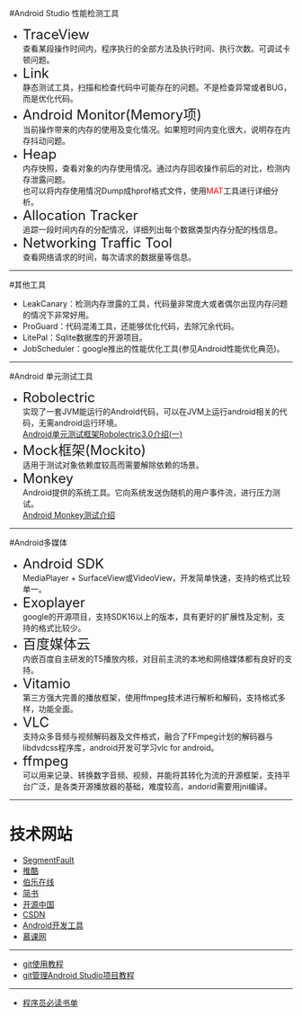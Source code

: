 #Android Studio 性能检测工具  

* <Font size="5">TraceView</font>  
	查看某段操作时间内，程序执行的全部方法及执行时间、执行次数。可调试卡顿问题。
*  <Font size="5">Link</font>  
	静态测试工具，扫描和检查代码中可能存在的问题。不是检查异常或者BUG，而是优化代码。
*  <Font size="5">Android Monitor(Memory项)</font>  
	当前操作带来的内存的使用及变化情况。如果短时间内变化很大，说明存在内存抖动问题。  
*  <Font size="5">Heap</font>  
	内存快照，查看对象的内存使用情况。通过内存回收操作前后的对比，检测内存泄露问题。  
	也可以将内存使用情况Dump成hprof格式文件，使用<Font color="red">MAT</font>工具进行详细分析。
*  <Font size="5">Allocation Tracker</font>  
	追踪一段时间内存的分配情况，详细列出每个数据类型内存分配的栈信息。 
*  <Font size="5">Networking Traffic Tool</font>  
	查看网络请求的时间，每次请求的数据量等信息。


---------------------------------------  
#其他工具  
  
*  LeakCanary：检测内存泄露的工具，代码量非常庞大或者偶尔出现内存问题的情况下非常好用。
*  ProGuard：代码混淆工具，还能够优化代码，去除冗余代码。
*  LitePal：Sqlite数据库的开源项目。
*  JobScheduler：google推出的性能优化工具(参见Android性能优化典范)。


---------------------------------------
#Android 单元测试工具  

* <Font size = "5">Robolectric</font>  
  实现了一套JVM能运行的Android代码，可以在JVM上运行android相关的代码，无需android运行环境。  
  [Android单元测试框架Robolectric3.0介绍(一)](http://www.jianshu.com/p/9d988a2f8ff7)	
* <Font size = "5">Mock框架(Mockito)</font>   
  适用于测试对象依赖度较高而需要解除依赖的场景。  
* <Font size = "5">Monkey</font>     
  Android提供的系统工具。它向系统发送伪随机的用户事件流，进行压力测试。  
  [Android Monkey测试介绍](http://www.jikexueyuan.com/course/1609_1.html)


--------------------------------
#Android多媒体  

* <Font size = "5">Android SDK</font>  
  MediaPlayer + SurfaceView或VideoView，开发简单快速，支持的格式比较单一。	 
* <Font size = "5">Exoplayer</font>  
  google的开源项目，支持SDK16以上的版本，具有更好的扩展性及定制，支持的格式比较少。	
* <Font size = "5">百度媒体云</font>  
  内嵌百度自主研发的T5播放内核，对目前主流的本地和网络媒体都有良好的支持。
* <Font size = "5">Vitamio</font>   
  第三方强大完善的播放框架，使用ffmpeg技术进行解析和解码，支持格式多样，功能全面。
* <Font size = "5">VLC</font>  
  支持众多音频与视频解码器及文件格式，融合了FFmpeg计划的解码器与libdvdcss程序库，android开发可学习vlc for android。
* <Font size = "5">ffmpeg</font>  
  可以用来记录、转换数字音频、视频，并能将其转化为流的开源框架，支持平台广泛，是各类开源播放器的基础，难度较高，andorid需要用jni编译。   


---------------------------------------
# 技术网站

* [SegmentFault](https://segmentfault.com)
* [推酷](http://www.tuicool.com)
* [伯乐在线](http://blog.jobbole.com)
* [简书](http://www.jianshu.com)
* [开源中国](http://www.oschina.net)
* [CSDN](http://www.csdn.net)
* [Android开发工具](http://www.androiddevtools.cn)
* [慕课网](http://www.imooc.com)



----------------------------------------
* [git使用教程](http://www.liaoxuefeng.com/wiki/0013739516305929606dd18361248578c67b8067c8c017b000)
* [git管理Android Studio项目教程](http://www.wfuyu.com/technology/22499.html)


----------------------------------------
* [程序员必读书单](http://lucida.me/blog/developer-reading-list/)  
	
		 

  
  
  


